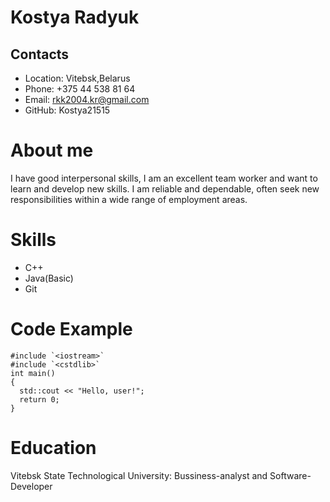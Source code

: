 # Kostya Radyuk

## Contacts

* Location: Vitebsk,Belarus
* Phone: +375 44 538 81 64
* Email: rkk2004.kr@gmail.com
* GitHub: Kostya21515

# About me

I have good interpersonal skills, I am an excellent team worker and want to learn and develop new skills. I am reliable and dependable, often seek new responsibilities within a wide range of employment areas.


# Skills

* C++
* Java(Basic)
* Git

# Code Example
```
#include `<iostream>`
#include `<cstdlib>`
int main() 
{
  std::cout << "Hello, user!";
  return 0;
}
```
# Education

Vitebsk State Technological University: Bussiness-analyst and Software-Developer
